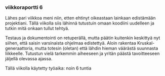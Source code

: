 ### viikkoraportti 6

Lähes pari viikkoa meni niin, etten ehtinyt oikeastaan lainkaan edistämään projektiani.
Tällä viikolla siis lähinnä tutustuin omaan koodiini uudelleen ja tutkin mitä onkaan tullut tehtyä.

Testaus ja dokumentointi on retuperällä, mutta päätin kuitenkin keskittyä nyt siihen, että saisin
varsinaista ohjelmaa edistettyä. Aloin rakentaa Kruskal-generaattoria, mutta totesin (oletan) että lähdin
hieman väärästä suunnasta liikkeelle. Tutustun vielä tarkemmin aiheeseen ja yritän päästä tavoitteeseen
jäljellä olevassa ajassa.

Tällä viikolla käytetty työaika: noin 6 tuntia
